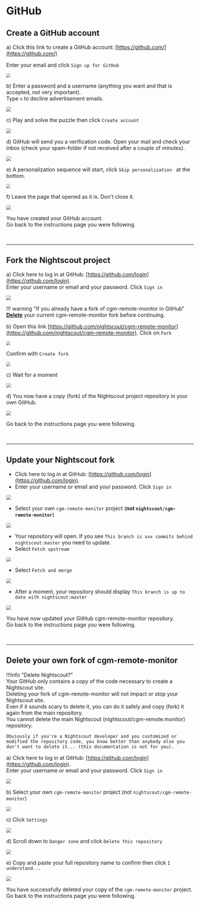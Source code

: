 # GitHub

## Create a GitHub account

a) Click this link to create a GitHub account: [https://github.com/](https://github.com/)  

Enter your email and click `Sign up for GitHub`

<img src="../../../nightscout/img/NewNS00a.png" style="zoom:70%;" />

</br>

b) Enter a password and a username (anything you want and that is accepted, not very important).  
     Type `n` to decline advertisement emails.

<img src="../../../nightscout/img/NewNS00.png" style="zoom:80%;" />

</br>

c) Play and solve the puzzle then click `Create account`

<img src="../../../nightscout/img/NewNS01.png" style="zoom:80%;" />

</br>

d)  GitHub will send you a verification code. Open your mail and check your inbox (check your spam-folder if not received after a couple of minutes).

<img src="../../../nightscout/img/NewNS02.png" style="zoom:80%;" />

</br>

e) A personalization sequence will start, click `Skip personalization ` at the bottom.

<img src="../../../nightscout/img/NewNS03.png" style="zoom:70%;" />

</br>

f) Leave the page that opened as it is. Don't close it.

<img src="../../../nightscout/img/NewNS04.png" style="zoom:80%;" />

</br>

You have created your GitHub account.  
Go back to the instructions page you were following.

</br>

------

## Fork the Nightscout project

a) Click here to log in at GitHub: [https://github.com/login](https://github.com/login).  
    Enter your username or email and your password. Click `Sign in`

<img src="../../../update/img/UpdateNS00.png" style="zoom:80%;" >

</br>

!!! warning "If you already have a fork of cgm-remote-monitor in GitHub"    
    [**Delete**](#delete-your-own-fork-of-cgm-remote-monitor) your current cgm-remote-monitor fork before continuing.

b) Open this link [https://github.com/nightscout/cgm-remote-monitor](https://github.com/nightscout/cgm-remote-monitor). Click on `Fork`

<img src="../../../nightscout/img/NewNS29.png" style="zoom:70%;" />

</br>

Confirm with `Create fork`

<img src="../../../nightscout/img/NewNS51.png" style="zoom:70%;" />

</br>

c) Wait for a moment

<img src="../../../nightscout/img/NewNS30.png" style="zoom:80%;" />

</br>

d) You now have a copy (fork) of the Nightscout project repository in your own GitHub.

<img src="../../../update/img/UpdateNS30.png" style="zoom:80%;" >

</br>

Go back to the instructions page you were following.

</br>

------

## Update your Nightscout fork

- Click here to log in at GitHub: [https://github.com/login](https://github.com/login).
- Enter your username or email and your password. Click `Sign in`

<img src="../../../update/img/UpdateNS00.png" style="zoom:80%;" >

</br>

- Select your own `cgm-remote-monitor` project (**not `nightscout/cgm-remote-monitor`**)

<img src="../../../update/img/UpdateNS01.png" style="zoom:80%;" >

</br>

- Your repository will open. If you see `This branch is xxx commits behind nightscout:master` you need to update.
- Select `Fetch upstream`

<img src="../../../update/img/UpdateNS01a.png" style="zoom:80%;" >

</br>

- Select `Fetch and merge`

<img src="../../../update/img/UpdateNS01b.png" style="zoom:80%;" >

</br>

- After a moment, your repository should display `This branch is up to date with nightscout:master`

<img src="../../../update/img/UpdateNS01c.png" style="zoom:80%;" >

</br>

You have now updated your GitHub cgm-remote-monitor repository.  
Go back to the instructions page you were following.

</br>

------

## Delete your own fork of cgm-remote-monitor

!!!info "Delete Nightscout?"  
    Your GitHub only contains a copy of the code necessary to create a Nightscout site.  
    Deleting your fork of cgm-remote-monitor will not impact or stop your Nightscout site.  
    Even if it sounds scary to delete it, you can do it safely and copy (fork) it again from the main repository.  
    You cannot delete the main Nightscout (nightscout/cgm-remote.monitor) repository.  
      
    Obviously if you're a Nightscout developer and you customized or modified the repository code, you know better than anybody else you don't want to delete it... (this documentation is not for you).

a) Click here to log in at GitHub: [https://github.com/login](https://github.com/login).  
Enter your username or email and your password. Click `Sign in`

<img src="../../../update/img/UpdateNS00.png" style="zoom:80%;" >

</br>

b) Select your own `cgm-remote-monitor` project (not `nightscout/cgm-remote-monitor`)

<img src="../../../update/img/UpdateNS01.png" style="zoom:80%;" >

</br>

c) Click `Settings`

<img src="../../../update/img/UpdateNS26.png" style="zoom:80%;" >

</br>

d) Scroll down to `Danger zone` and click `Delete this repository`

<img src="../../../update/img/UpdateNS27.png" style="zoom:80%;" >

</br>

e) Copy and paste your full repository name to confirm then click `I understand...`

<img src="../../../update/img/UpdateNS28.png" style="zoom:80%;" >

</br>

You have successfully deleted your copy of the `cgm-remote-monitor` project.  
Go back to the instructions page you were following.
